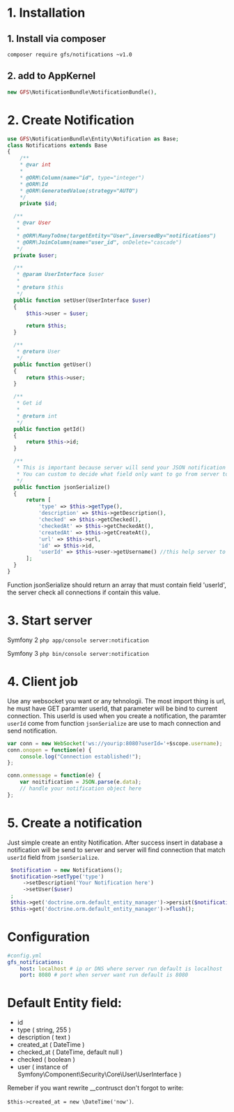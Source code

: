 # 1. Installation
## 1. Install via composer
`composer require gfs/notifications ~v1.0`

## 2. add to AppKernel
```php
new GFS\NotificationBundle\NotificationBundle(),
```

# 2. Create Notification
```php
use GFS\NotificationBundle\Entity\Notification as Base;
class Notifications extends Base
{
    /**
    * @var int
    *
    * @ORM\Column(name="id", type="integer")
    * @ORM\Id
    * @ORM\GeneratedValue(strategy="AUTO")
    */
    private $id;

  /**
   * @var User
   *
   * @ORM\ManyToOne(targetEntity="User",inversedBy="notifications")
   * @ORM\JoinColumn(name="user_id", onDelete="cascade")
   */
  private $user;

  /**
   * @param UserInterface $user
   *
   * @return $this
   */
  public function setUser(UserInterface $user)
  {
      $this->user = $user;

      return $this;
  }

  /**
   * @return User
   */
  public function getUser()
  {
      return $this->user;
  }

  /**
   * Get id
   *
   * @return int
   */
  public function getId()
  {
      return $this->id;
  }

  /**
   * This is important because server will send your JSON notification ( json_encode(your notification) ).
   * You can custom to decide what field only want to go from server to your client.
   */
  public function jsonSerialize()
  {
      return [
          'type' => $this->getType(),
          'description' => $this->getDescription(),
          'checked' => $this->getChecked(),
          'checkedAt' => $this->getCheckedAt(),
          'createdAt' => $this->getCreateAt(),
          'url' => $this->url,
          'id' => $this->id,
          'userId' => $this->user->getUsername() //this help server to identify if specific user is connected and send only to that user, you can use athor field for common notification, example group notifications.
      ];
  }
}
```

Function jsonSerialize should return an array that must contain field 'userId', the server check all connections if contain this value.

# 3. Start server
Symfony 2 `php app/console server:notification`

Symfony 3 `php bin/console server:notification`

# 4. Client job
Use any websocket you want or any tehnologii. The most import thing is url, he must have GET paramter userId, that parameter will be bind to current connection.
This userId is used when you create a notification, the paramter `userId` come from function `jsonSerialize` are use to mach connection and send notification.

```javascript
var conn = new WebSocket('ws://yourip:8080?userId='+$scope.username);
conn.onopen = function(e) {
    console.log("Connection established!");
};

conn.onmessage = function(e) {
    var noitification = JSON.parse(e.data);
    // handle your notification object here
};
```

# 5. Create a notification
Just simple create an entity Notification. After success insert in database a notification will be send to server and server will find connection that match `userId` field from `jsonSerialize`.

```php
 $notification = new Notifications();
 $notification->setType('type')
     ->setDescription('Your Notification here')
     ->setUser($user)
 ;
 $this->get('doctrine.orm.default_entity_manager')->persist($notification);
 $this->get('doctrine.orm.default_entity_manager')->flush();
```
# Configuration
```yaml
#config.yml
gfs_notifications:
    host: localhost # ip or DNS where server run default is localhost
    port: 8080 # port when server want run default is 8080
```

# Default Entity field:
- id
- type ( string, 255 )
- description ( text )
- created_at ( DateTime )
- checked_at ( DateTime, default null )
- checked ( boolean )
- user ( instance of Symfony\Component\Security\Core\User\UserInterface )

Remeber if you want rewrite __contrusct don't forgot to write:

`$this->created_at = new \DateTime('now')`.